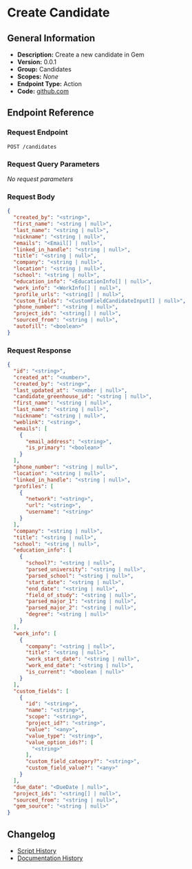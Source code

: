 <!-- BEGIN GENERATED CONTENT -->
# Create Candidate

## General Information

- **Description:** Create a new candidate in Gem
- **Version:** 0.0.1
- **Group:** Candidates
- **Scopes:** _None_
- **Endpoint Type:** Action
- **Code:** [github.com](https://github.com/NangoHQ/integration-templates/tree/main/integrations/gem/actions/create-candidate.ts)


## Endpoint Reference

### Request Endpoint

`POST /candidates`

### Request Query Parameters

_No request parameters_

### Request Body

```json
{
  "created_by": "<string>",
  "first_name": "<string | null>",
  "last_name": "<string | null>",
  "nickname": "<string | null>",
  "emails": "<Email[] | null>",
  "linked_in_handle": "<string | null>",
  "title": "<string | null>",
  "company": "<string | null>",
  "location": "<string | null>",
  "school": "<string | null>",
  "education_info": "<EducationInfo[] | null>",
  "work_info": "<WorkInfo[] | null>",
  "profile_urls": "<string[] | null>",
  "custom_fields": "<CustomFieldCandidateInput[] | null>",
  "phone_number": "<string | null>",
  "project_ids": "<string[] | null>",
  "sourced_from": "<string | null>",
  "autofill": "<boolean>"
}
```

### Request Response

```json
{
  "id": "<string>",
  "created_at": "<number>",
  "created_by": "<string>",
  "last_updated_at": "<number | null>",
  "candidate_greenhouse_id": "<string | null>",
  "first_name": "<string | null>",
  "last_name": "<string | null>",
  "nickname": "<string | null>",
  "weblink": "<string>",
  "emails": [
    {
      "email_address": "<string>",
      "is_primary": "<boolean>"
    }
  ],
  "phone_number": "<string | null>",
  "location": "<string | null>",
  "linked_in_handle": "<string | null>",
  "profiles": [
    {
      "network": "<string>",
      "url": "<string>",
      "username": "<string>"
    }
  ],
  "company": "<string | null>",
  "title": "<string | null>",
  "school": "<string | null>",
  "education_info": [
    {
      "school?": "<string | null>",
      "parsed_university": "<string | null>",
      "parsed_school": "<string | null>",
      "start_date": "<string | null>",
      "end_date": "<string | null>",
      "field_of_study": "<string | null>",
      "parsed_major_1": "<string | null>",
      "parsed_major_2": "<string | null>",
      "degree": "<string | null>"
    }
  ],
  "work_info": [
    {
      "company": "<string | null>",
      "title": "<string | null>",
      "work_start_date": "<string | null>",
      "work_end_date": "<string | null>",
      "is_current": "<boolean | null>"
    }
  ],
  "custom_fields": [
    {
      "id": "<string>",
      "name": "<string>",
      "scope": "<string>",
      "project_id?": "<string>",
      "value": "<any>",
      "value_type": "<string>",
      "value_option_ids?": [
        "<string>"
      ],
      "custom_field_category?": "<string>",
      "custom_field_value?": "<any>"
    }
  ],
  "due_date": "<DueDate | null>",
  "project_ids": "<string[] | null>",
  "sourced_from": "<string | null>",
  "gem_source": "<string | null>"
}
```

## Changelog

- [Script History](https://github.com/NangoHQ/integration-templates/commits/main/integrations/gem/actions/create-candidate.ts)
- [Documentation History](https://github.com/NangoHQ/integration-templates/commits/main/integrations/gem/actions/create-candidate.md)

<!-- END  GENERATED CONTENT -->

